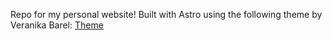 Repo for my personal website! Built with Astro using the following theme by Veranika Barel:
[Theme](https://astro.build/themes/details/astro-fe-portfolio/)
